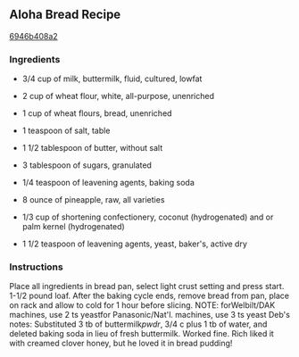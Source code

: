 ## Aloha Bread Recipe

[6946b408a2](http://cookeatshare.com/recipes/aloha-bread-64219)

### Ingredients

 - 3/4 cup of milk, buttermilk, fluid, cultured, lowfat

 - 2 cup of wheat flour, white, all-purpose, unenriched

 - 1 cup of wheat flours, bread, unenriched

 - 1 teaspoon of salt, table

 - 1 1/2 tablespoon of butter, without salt

 - 3 tablespoon of sugars, granulated

 - 1/4 teaspoon of leavening agents, baking soda

 - 8 ounce of pineapple, raw, all varieties

 - 1/3 cup of shortening confectionery, coconut (hydrogenated) and or palm kernel (hydrogenated)

 - 1 1/2 teaspoon of leavening agents, yeast, baker's, active dry

### Instructions

Place all ingredients in bread pan, select light crust setting and press start. 1-1/2 pound loaf. After the baking cycle ends, remove bread from pan, place on rack and allow to cold for 1 hour before slicing. NOTE: forWelbilt/DAK machines, use 2 ts yeastfor Panasonic/Nat'l. machines, use 3 ts yeast Deb's notes: Substituted 3 tb of buttermilk*pwdr*, 3/4 c plus 1 tb of water, and deleted baking soda in lieu of fresh buttermilk. Worked fine. Rich liked it with creamed clover honey, but he loved it in bread pudding!